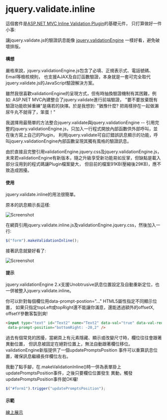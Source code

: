 ﻿jquery.validate.inline
======================

這個套件是[ASP.NET MVC Inline Validation Plugin](http://nuget.org/packages/AspNetMvcInlineValidation/)的基礎元件，
只打算做好一件小事: 

讓jquery.validate.js的驗證訊息能像 
[jquery.validationEngine](http://www.position-absolute.com/articles/jquery-form-validator-because-form-validation-is-a-mess/)
一樣好看，避免破壞排版。

#### 構想
嚴格來說，jquery.validationEngine.js包含了必填、正規表示式、電話號碼、Email等檢核規則，
也支援AJAX及自訂函數驗證，本身就是一套可完全取代jquery.validate.js的JavaScript驗證解決方案。

雖然我很喜歡validationEngine的呈現方式，但有時抽換驗證機制有其困難，例如: ASP.NET MVC內建整合了jquery.validate進行前端驗證，
"要不要放棄既有驗證功能砍掉重練"是痛若的抉擇。於是我想到: "猶豫什麼? 把兩樣摻在一起做瀨尿牛丸不就得了，笨蛋！"

我選擇用最簡單的方法整合jquery.validate與jquery.validationEngine -- 
引用完整的jquery.validationEngine.js，只加入一行程式開放內部函數供外部呼叫，並在後方寫上自己的Plugin，
利用jquery.validate可自訂錯誤訊息顯示的功能，呼叫jquery.validationEngine內部函數呈現其獨有風格的驗證訊息。

由於直接且完整引用validationEngine.jquery.css及jquery.validationEngine.js，
未來若validationEngine有新版本，隨之升級享受新功能易如反掌，但缺點是載入部分沒用到的程式碼讓Plugin檔案變大，
但目前的檔案91KB(壓縮後29KB)，應不致造成困擾。

#### 使用

jquery.validate.inline的用法很簡單。

原本的訊息顯示長這樣:

![Screenshot](https://raw.github.com/darkthread/jquery.validate.inline/master/doc/orig-mvc-validation-style.gif)

在網頁引用jquery.validate.inline.js及validationEngine.jquery.css，然後加入一行:
``` javascript
$("form").makeValidationInline();
```

接著訊息就變好看了:

![Screenshot](https://raw.github.com/darkthread/jquery.validate.inline/master/doc/new-mvc-validation-style.gif)

#### 提示

jquery.validationEngine 2.x支援Unobtrusive訊息位置設定及自動重新定位，也一併被整入jquery.validate.inline。  

你可以針對每個欄位用data-prompt-postion="..." HTML5屬性指定不同顯示位置，
如果只指定topLeft或topRight還不能讓你滿意，還能透過額外的offsetX, offsetY參數客製到爽!

``` html
<input type="text" id="Text2" name="Text2" data-val="true" data-val-required="Required" 
 data-prompt-position="bottomRight: -20,2" />
```

過去有個常見的困擾，當網頁上有元素隱藏、顯示或改變尺寸時，欄位往往會跟著異動位置，
但訊息被固定在絕對位置上，無法自動跟著欄位移位。validationEngine新版提供了一個updatePromptsPosition
事件可以重算訊息位置，確保訊息繼續長伴欄位左右。

我動了點手腳，在.makeValidationInline()時一併為表單掛上updatePromptsPosition事件，之後只要欄位位置發生
異動，觸發updatePromptsPosition事件就OK囉!

``` javascript
$("#form1").trigger("updatePromptsPosition");
```

#### 示範

[線上展示](http://htmlpreview.github.io/?https://github.com/darkthread/jquery.validate.inline/blob/master/src/demo.html)
